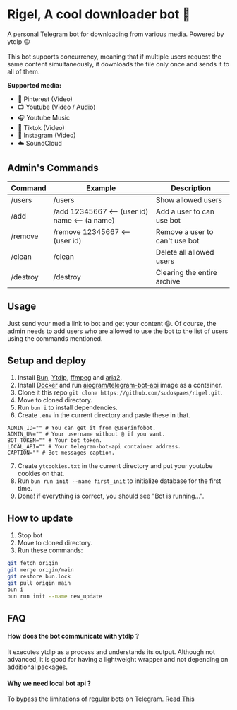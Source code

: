 # Rigel, A cool downloader bot 🌠

A personal Telegram bot for downloading from various media. Powered by ytdlp 😉
<br/>
<br/>
This bot supports concurrency, meaning that if multiple users request the same content simultaneously, it downloads the file only once and sends it to all of them.

**Supported media:**

- 📌 Pinterest (Video)
- 📺 Youtube (Video / Audio)
- 🎧 Youtube Music
- 👯 Tiktok (Video)
- 📸 Instagram (Video)
- ☁️ SoundCloud

## Admin's Commands

| Command  | Example                                       | Description                    |
| -------- | --------------------------------------------- | ------------------------------ |
| /users   | /users                                        | Show allowed users             |
| /add     | /add 12345667 <-- (user id) name <-- (a name) | Add a user to can use bot      |
| /remove  | /remove 12345667 <-- (user id)                | Remove a user to can't use bot |
| /clean   | /clean                                        | Delete all allowed users       |
| /destroy | /destroy                                      | Clearing the entire archive    |

## Usage

Just send your media link to bot and get your content 😃. Of course, the admin needs to add users who are allowed to use the bot to the list of users using the commands mentioned.

## Setup and deploy

1.  Install [Bun](https://bun.sh), [Ytdlp](https://github.com/yt-dlp/yt-dlp/wiki/Installation#installing-the-release-binary), [ffmpeg](https://ffmpeg.org/) and [aria2](https://github.com/aria2/aria2).
2.  Install [Docker](https://docs.docker.com/engine/install/) and run [aiogram/telegram-bot-api](https://hub.docker.com/r/aiogram/telegram-bot-api) image as a container.
3.  Clone it this repo `git clone https://github.com/sudospaes/rigel.git`.
4.  Move to cloned directory.
5.  Run `bun i` to install dependencies.
6.  Create `.env` in the current directory and paste these in that.

```env
ADMIN_ID="" # You can get it from @userinfobot.
ADMIN_UN="" # Your username without @ if you want.
BOT_TOKEN="" # Your bot token.
LOCAL_API="" # Your telegram-bot-api container address.
CAPTION="" # Bot messages caption.
```

7. Create `ytcookies.txt` in the current directory and put your youtube cookies on that.
8. Run `bun run init --name first_init` to initialize database for the first time.
9. Done! if everything is correct, you should see "Bot is running...".

## How to update

1. Stop bot
2. Move to cloned directory.
3. Run these commands:

```bash
git fetch origin
git merge origin/main
git restore bun.lock
git pull origin main
bun i
bun run init --name new_update

```

## FAQ

#### How does the bot communicate with ytdlp ?

It executes ytdlp as a process and understands its output. Although not advanced, it is good for having a lightweight wrapper and not depending on additional packages.

#### Why we need local bot api ?

To bypass the limitations of regular bots on Telegram. [Read This](https://core.telegram.org/bots/api#using-a-local-bot-api-server)
